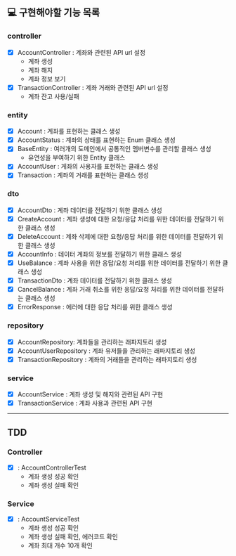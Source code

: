 ## 💻 구현해야할 기능 목록

### controller
- [x] AccountController : 계좌와 관련된 API url 설정
  - 계좌 생성
  - 계좌 해지
  - 계좌 정보 보기
- [x] TransactionController : 계좌 거래와 관련된 API url 설정
  - 계좌 잔고 사용/실패
  
### entity
- [x] Account : 계좌를 표현하는 클래스 생성
- [x] AccountStatus : 계좌의 상태를 표현하는 Enum 클래스 생성
- [x] BaseEntity : 여러개의 도메인에서 공통적인 멤버변수를 관리할 클래스 생성
  - 유연성을 부여하기 위한 Entity 클래스
- [x] AccountUser : 게좌의 사용자를 표현하는 클래스 생성
- [x] Transaction : 계좌의 거래를 표현하는 클래스 생성

### dto 
- [x] AccountDto : 계좌 데이터를 전달하기 위한 클래스 생성
- [x] CreateAccount : 계좌 생성에 대한 요청/응답 처리를 위한 데이터를 전달하기 위한 클래스 생성
- [x] DeleteAccount : 계좌 삭제에 대한 요청/응답 처리를 위한 데이터를 전달하기 위한 클래스 생성
- [x] AccountInfo : 데이터 계좌의 정보를 전달하기 위한 클래스 생성
- [x] UseBalance : 계좌 사용을 위한 응답/요청 처리를 위한 데이터를 전달하기 위한 클래스 생성
- [x] TransactionDto : 계좌 데이터를 전달하기 위한 클래스 생성
- [x] CancelBalance : 계좌 거래 취소를 위한 응답/요청 처리를 위한 데이터를 전달하는 클래스 생성
- [x] ErrorResponse : 에러에 대한 응답 처리를 위한 클래스 생성

### repository
- [x] AccountRepository: 계좌들을 관리하는 래파지토리 생성 
- [x] AccountUserRepository : 계좌 유저들을 관리하는 래파지토리 생성
- [x] TransactionRepository : 계좌의 거래들을 관리하는 래파지토리 생성

### service
- [x] AccountService : 계좌 생성 및 해지와 관련된 API 구현
- [x] TransactionService : 계좌 사용과 관련된 API 구현
---

## TDD

### Controller 
- [x] : AccountControllerTest 
  - 계좌 생성 성공 확인 
  - 계좌 생성 실패 확인

### Service
- [x] : AccountServiceTest
  - 계좌 생성 성공 확인
  - 계좌 생성 실패 확인, 에러코드 확인
  - 계좌 최대 개수 10개 확인